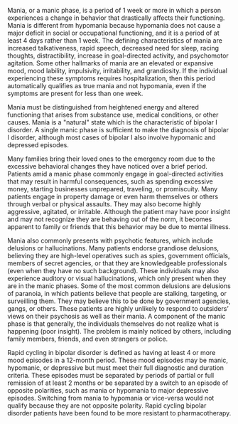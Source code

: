 Mania, or a manic phase, is a period of 1 week or more in which a person experiences a change in behavior that drastically affects their functioning. Mania is different from hypomania because hypomania does not cause a major deficit in social or occupational functioning, and it is a period of at least 4 days rather than 1 week. The defining characteristics of mania are increased talkativeness, rapid speech, decreased need for sleep, racing thoughts, distractibility, increase in goal-directed activity, and psychomotor agitation. Some other hallmarks of mania are an elevated or expansive mood, mood lability, impulsivity, irritability, and grandiosity. If the individual experiencing these symptoms requires hospitalization, then this period automatically qualifies as true mania and not hypomania, even if the symptoms are present for less than one week.

Mania must be distinguished from heightened energy and altered functioning that arises from substance use, medical conditions, or other causes. Mania is a "natural" state which is the characteristic of bipolar I disorder. A single manic phase is sufficient to make the diagnosis of bipolar I disorder, although most cases of bipolar I also involve hypomanic and depressed episodes.

Many families bring their loved ones to the emergency room due to the excessive behavioral changes they have noticed over a brief period. Patients amid a manic phase commonly engage in goal-directed activities that may result in harmful consequences, such as spending excessive money, starting businesses unprepared, traveling, or promiscuity. Many patients engage in property damage or even harm themselves or others through verbal or physical assaults. They may also become highly aggressive, agitated, or irritable. Although the patient may have poor insight and may not recognize they are behaving out of the norm, it becomes apparent to family or friends that this behavior may be due to mental illness.

Mania also commonly presents with psychotic features, which include delusions or hallucinations. Many patients endorse grandiose delusions, believing they are high-level operatives such as spies, government officials, members of secret agencies, or that they are knowledgeable professionals (even when they have no such background). These individuals may also experience auditory or visual hallucinations, which only present when they are in the manic phases. Some of the most common delusions are delusions of paranoia, in which patients believe that people are stalking, targeting, or surveilling them. They may believe this to be done by government agencies, gangs, or others. These patients are highly unlikely to respond to outsiders’ views on their psychosis as well as their mania. A component of the manic phase is that generally, the individuals themselves do not realize what is happening (poor insight). The problem is mainly noticed by others, including family members, friends, and even strangers or police.

Rapid cycling in bipolar disorder is defined as having at least 4 or more mood episodes in a 12-month period. These mood episodes may be manic, hypomanic, or depressive but must meet their full diagnostic and duration criteria. These episodes must be separated by periods of partial or full remission of at least 2 months or be separated by a switch to an episode of opposite polarities, such as mania or hypomania to major depressive episodes. Switching from mania to hypomania or vice-versa would not qualify because they are not opposite polarity. Rapid cycling bipolar disorder patients have been found to be more resistant to pharmacotherapy.